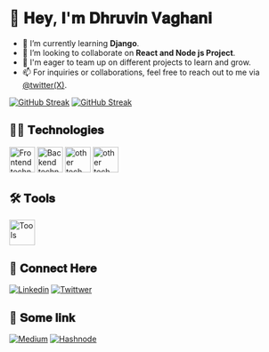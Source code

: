 # 👋 𝐇𝐞𝐲, 𝐈'𝐦 𝐃𝐡𝐫𝐮𝐯𝐢𝐧 𝐕𝐚𝐠𝐡𝐚𝐧𝐢

- 🌱 I’m currently learning **Django**.
- 👯 I’m looking to collaborate on **React and Node js Project**.
- 🍒 I'm eager to team up on different projects to learn and grow.
- 📫 For inquiries or collaborations, feel free to reach out to me via [@twitter(X)](https://twitter.com/Dhruvin0001).


[![GitHub Streak](https://github-readme-stats.vercel.app/api?username=dhruvinvaghani001&theme=rose_pine&show_icons=true&rank_icon=github)](https://git.io/streak-stats)
[![GitHub Streak](https://streak-stats.demolab.com/?user=dhruvinvaghani001&theme=rose_pine)](https://git.io/streak-stats)

## 👩‍💻 𝐓𝐞𝐜𝐡𝐧𝐨𝐥𝐨𝐠𝐢𝐞𝐬
<img src="https://skillicons.dev/icons?i=html,css,js,tailwind,react,redux,nextjs&theme=dark"  height="46" alt="Frontend technologies"  />
<img src="https://skillicons.dev/icons?i=nodejs,expressjs,mongodb,appwrite&theme=dark"  height="46" alt="Backend technologies"  />
<img src="https://skillicons.dev/icons?i=php,laravel,mysql&theme=dark"  height="46" alt="other tech"  />
<img src="https://skillicons.dev/icons?i=py&theme=dark"  height="46" alt="other tech"  />


## 🛠 𝐓𝐨𝐨𝐥𝐬
<img src="https://skillicons.dev/icons?i=docker,git,postman,vscode&theme=dark"  height="46" alt="Tools"  />

## 🤝 𝐂𝐨𝐧𝐧𝐞𝐜𝐭 𝐇𝐞𝐫𝐞
[![Linkedin](https://skillicons.dev/icons?i=linkedin)](https://www.linkedin.com/in/dhruvin-vaghani-02588123b)
[![Twittwer](https://skillicons.dev/icons?i=twitter)](https://twitter.com/Dhruvin0001)

## 🔗 𝐒𝐨𝐦𝐞 𝐥𝐢𝐧𝐤
[![Medium](https://img.shields.io/badge/Medium-12100E?style=for-the-badge&logo=medium&logoColor=white)](https://medium.com/@dhruvinvaghani0011)
[![Hashnode](https://img.shields.io/badge/Hashnode-2962FF?style=for-the-badge&logo=hashnode&logoColor=white)](https://javascript002.hashnode.dev/)


<!--
<div style="text-align:center">
<img src="https://github.com/dhruvinvaghani001/dhruvinvaghani001/assets/111104960/20c51648-f044-4e48-a4e3-7423362d9bba" height="46" alt="medium">
<img src="https://github.com/dhruvinvaghani001/dhruvinvaghani001/assets/111104960/4cf5a30c-4ef0-4c5e-ace8-4a0e85eba9c5" height="46" alt="linkedin">
<img src="https://github.com/dhruvinvaghani001/dhruvinvaghani001/assets/111104960/0cb52edb-27dc-48a9-a363-36c8463363c2" height="58" alt="twitter">
<div>
--!>


